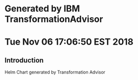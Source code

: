 # Generated by IBM TransformationAdvisor
# Tue Nov 06 17:06:50 EST 2018
## Introduction

Helm Chart generated by Transformation Advisor
